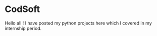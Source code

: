 # CodSoft
Hello all ! I have posted my python projects here which I covered in my internship period.
